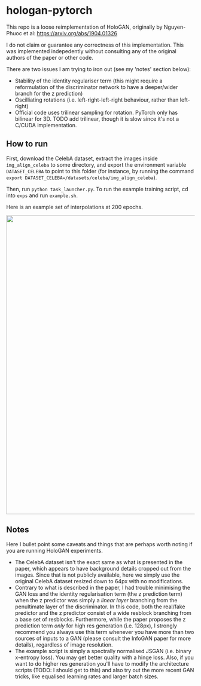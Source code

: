 # hologan-pytorch

This repo is a loose reimplementation of HoloGAN, originally by Nguyen-Phuoc et al: https://arxiv.org/abs/1904.01326

I do not claim or guarantee any correctness of this implementation. This was implemented indepedently without consulting any of the original authors of the paper or other code.

There are two issues I am trying to iron out (see my 'notes' section below):
- Stability of the identity regulariser term (this might require a reformulation of the discriminator network to have a deeper/wider branch for the z prediction)
- Oscilliating rotations (i.e. left-right-left-right behaviour, rather than left-right)
- Official code uses trilinear sampling for rotation. PyTorch only has bilinear for 3D. TODO add trilinear, though it is slow since it's not a C/CUDA implementation.

## How to run

First, download the CelebA dataset, extract the images inside `img_align_celeba` to some directory, and export the environment variable `DATASET_CELEBA` to point to this folder (for instance, by running the command `export DATASET_CELEBA=/datasets/celeba/img_align_celeba`).

Then, run `python task_launcher.py`. To run the example training script, cd into `exps` and run `example.sh`.

Here is an example set of interpolations at 200 epochs.

<img src="https://github.com/christopher-beckham/hologan-pytorch/blob/dev/example_training.png?raw=true" width="800" />

## Notes

Here I bullet point some caveats and things that are perhaps worth noting if you are running HoloGAN experiments.

- The CelebA dataset isn't the exact same as what is presented in the paper, which appears to have background details cropped out from the images. Since that is not publicly available, here we simply use the original CelebA dataset resized down to 64px with no modifications.
- Contrary to what is described in the paper, I had trouble minimising the GAN loss and the identity regularisation term  (the z prediction term) when the z predictor was simply a _linear layer_ branching from the penultimate layer of the discriminator. In this code, both the real/fake predictor and the z predictor consist of a wide resblock branching from a base set of resblocks. Furthermore, while the paper proposes the z prediction term _only_ for high res generation (i.e. 128px), I strongly recommend you always use this term whenever you have more than two sources of inputs to a GAN (please consult the InfoGAN paper for more details), regardless of image resolution.
- The example script is simply a spectrally normalised JSGAN (i.e. binary x-entropy loss). You may get better quality with a hinge loss. Also, if you want to do higher res generation you'll have to modify the architecture scripts (TODO: I should get to this) and also try out the more recent GAN tricks, like equalised learning rates and larger batch sizes. 
